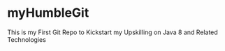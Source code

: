 # myHumbleGit
This is my First Git Repo to Kickstart my Upskilling on Java 8 and Related Technologies
